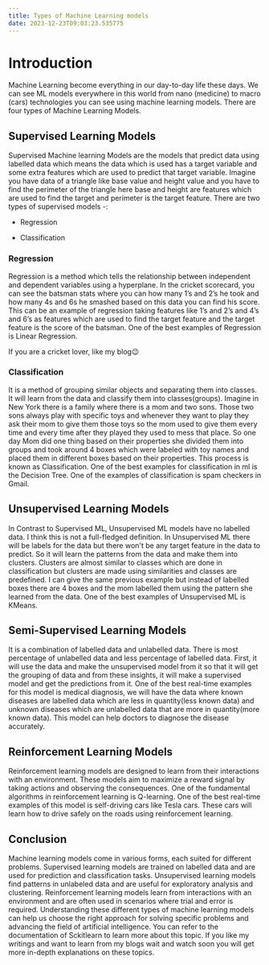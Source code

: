 ```yaml
---
title: Types of Machine Learning models
date: 2023-12-23T09:03:23.535775
---
```


# Introduction

Machine Learning become everything in our day-to-day life these days. We can see ML models everywhere in this world from nano (medicine) to macro (cars) technologies you can see using machine learning models. There are four types of Machine Learning Models.

## Supervised Learning Models

Supervised Machine learning Models are the models that predict data using labelled data which means the data which is used has a target variable and some extra features which are used to predict that target variable. Imagine you have data of a triangle like base value and height value and you have to find the perimeter of the triangle here base and height are features which are used to find the target and perimeter is the target feature. There are two types of supervised models -:

* Regression

* Classification

### Regression

Regression is a method which tells the relationship between independent and dependent variables using a hyperplane. In the cricket scorecard, you can see the batsman stats where you can how many 1’s and 2’s he took and how many 4s and 6s he smashed based on this data you can find his score. This can be an example of regression taking features like 1’s and 2’s and 4’s and 6’s as features which are used to find the target feature and the target feature is the score of the batsman. One of the best examples of Regression is Linear Regression.

If you are a cricket lover, like my blog😉

### Classification

It is a method of grouping similar objects and separating them into classes. It will learn from the data and classify them into classes(groups). Imagine in New York there is a family where there is a mom and two sons. Those two sons always play with specific toys and whenever they want to play they ask their mom to give them those toys so the mom used to give them every time and every time after they played they used to mess that place. So one day Mom did one thing based on their properties she divided them into groups and took around 4 boxes which were labeled with toy names and placed them in different boxes based on their properties. This process is known as Classification. One of the best examples for classification in ml is the Decision Tree. One of the examples of classification is spam checkers in Gmail.

## Unsupervised Learning Models

In Contrast to Supervised ML, Unsupervised ML models have no labelled data. I think this is not a full-fledged definition. In Unsupervised ML there will be labels for the data but there won't be any target feature in the data to predict. So it will learn the patterns from the data and make them into clusters. Clusters are almost similar to classes which are done in classification but clusters are made using similarities and classes are predefined. I can give the same previous example but instead of labelled boxes there are 4 boxes and the mom labelled them using the pattern she learned from the data. One of the best examples of Unsupervised ML is KMeans.

## Semi-Supervised Learning Models

It is a combination of labelled data and unlabelled data. There is most percentage of unlabelled data and less percentage of labelled data. First, it will use the data and make the unsupervised model from it so that it will get the grouping of data and from these insights, it will make a supervised model and get the predictions from it. One of the best real-time examples for this model is medical diagnosis, we will have the data where known diseases are labelled data which are less in quantity(less known data) and unknown diseases which are unlabelled data that are more in quantity(more known data). This model can help doctors to diagnose the disease accurately.

## Reinforcement Learning Models

Reinforcement learning models are designed to learn from their interactions with an environment. These models aim to maximize a reward signal by taking actions and observing the consequences. One of the fundamental algorithms in reinforcement learning is Q-learning. One of the best real-time examples of this model is self-driving cars like Tesla cars. These cars will learn how to drive safely on the roads using reinforcement learning.

## Conclusion

Machine learning models come in various forms, each suited for different problems. Supervised learning models are trained on labelled data and are used for prediction and classification tasks. Unsupervised learning models find patterns in unlabeled data and are useful for exploratory analysis and clustering. Reinforcement learning models learn from interactions with an environment and are often used in scenarios where trial and error is required. Understanding these different types of machine learning models can help us choose the right approach for solving specific problems and advancing the field of artificial intelligence. You can refer to the documentation of Sckitlearn to learn more about this topic. If you like my writings and want to learn from my blogs wait and watch soon you will get more in-depth explanations on these topics.